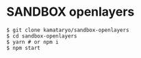 # SANDBOX openlayers

```shell
$ git clone kamataryo/sandbox-openlayers
$ cd sandbox-openlayers
$ yarn # or npm i
$ npm start
```
